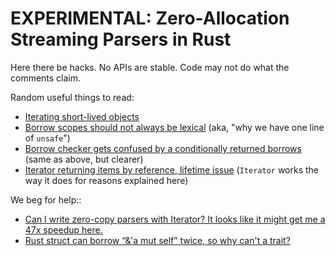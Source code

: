 # EXPERIMENTAL: Zero-Allocation Streaming Parsers in Rust

Here there be hacks.  No APIs are stable.  Code may not do what the
comments claim.

Random useful things to read:

* [Iterating short-lived objects](http://discuss.rust-lang.org/t/iterating-short-lived-objects/274)
* [Borrow scopes should not always be lexical](https://github.com/rust-lang/rust/issues/6393) (aka, "why we have one line of `unsafe`")
* [Borrow checker gets confused by a conditionally returned borrows](https://github.com/rust-lang/rust/issues/12147) (same as above, but clearer)
* [Iterator returning items by reference, lifetime issue](http://stackoverflow.com/questions/24574741/iterator-returning-items-by-reference-lifetime-issue) (`Iterator` works the way it does for reasons explained here)

We beg for help::

* [Can I write zero-copy parsers with Iterator? It looks like it might get me a 47x speedup here.](http://www.reddit.com/r/rust/comments/2i6xry/can_i_write_zerocopy_parsers_with_iterator_it/)
* [Rust struct can borrow “&'a mut self” twice, so why can't a trait?](http://stackoverflow.com/questions/26192564/rust-struct-can-borrow-a-mut-self-twice-so-why-cant-a-trait)

